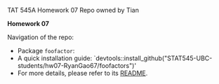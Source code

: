 TAT 545A Homework 07 Repo owned by Tian

**Homework 07** 

Navigation of the repo:
* Package `foofactor`:
* A quick installation guide: `devtools::install_github("STAT545-UBC-students/hw07-RyanGao67/foofactors")'
* For more details, please refer to its [README](./foofactors/README.md).
